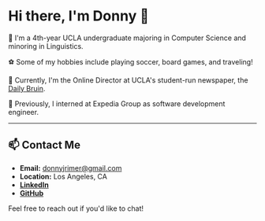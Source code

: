 # Hi there, I'm Donny 👋

🌱 I'm a 4th-year UCLA undergraduate majoring in Computer Science and minoring in Linguistics.

⚽ Some of my hobbies include playing soccer, board games, and traveling!

📰 Currently, I'm the Online Director at UCLA's student-run newspaper, the [Daily Bruin](https://dailybruin.com/).

💼 Previously, I interned at Expedia Group as software development engineer.

---

## 📫 Contact Me

- **Email:** [donnyjrimer@gmail.com](mailto:donnyjrimer@gmail.com)
- **Location:** Los Angeles, CA
- **[LinkedIn]([your-linkedin-url](https://www.linkedin.com/in/donovan-rimer-r5/))**
- **[GitHub](https://github.com/donnyr5)**

Feel free to reach out if you'd like to chat!



